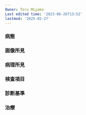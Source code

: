 ```yaml
---
Owner: Toru Miyake
Last edited time: '2023-06-26T13:52'
lastmod: '2025-02-27'
---
```

  

  

### 病態

  

  

### 画像所見

  

  

### 病理所見

  

  

### 検査項目

  

  

### 診断基準

  

  

### 治療

